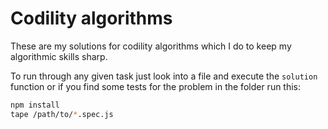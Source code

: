Codility algorithms
===================

These are my solutions for codility algorithms which I do to keep my algorithmic skills sharp.

To run through any given task just look into a file and execute the `solution` function 
or if you find some tests for the problem in the folder run this:

```bash
npm install
tape /path/to/*.spec.js
```
